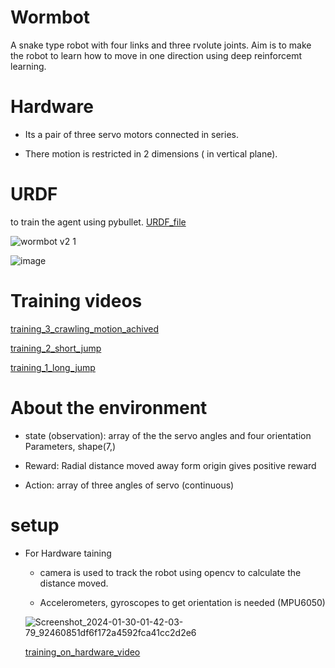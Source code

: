 # Wormbot

  A snake type robot with four links and three rvolute joints. Aim is to make the robot to learn how to move in one direction using deep reinforcemt learning.

# Hardware
  
  - Its a pair of three servo motors connected in series.

  - There motion is restricted in 2 dimensions ( in vertical plane).

# URDF

  to train the agent using pybullet. [URDF_file]()
  
  ![wormbot v2 1](https://github.com/INAENTTS/Wormbot_DRL/assets/120380768/4644c392-0eed-4d92-9093-0fb31d0a04f2)
  
  ![image](https://github.com/INAENTTS/Wormbot_DRL/assets/120380768/921acde8-b6c0-4d40-84ad-31eda0ac2fd2)

# Training videos
  [training_3_crawling_motion_achived](https://drive.google.com/file/d/1Kd8SF0clKcZI4au7lCsmGXWShbYdoZT3/view?usp=sharing)

  [training_2_short_jump](https://drive.google.com/file/d/1ARtvP1hAl0Pn15aI-MgWzE-2551VbNnb/view?usp=drive_link)
  
  [training_1_long_jump](https://drive.google.com/file/d/1ihMBOIwtcbOCC8-D60fGsqv9S7IOb4bw/view?usp=drive_link)
  
# About the environment

  - state (observation): array of the the servo angles and four orientation Parameters, shape(7,) 

  - Reward: Radial distance moved away form origin gives positive reward
    
  - Action: array of three angles of servo (continuous)

# setup

- For Hardware taining

  - camera is used to track the robot using opencv to calculate the distance moved.

  - Accelerometers, gyroscopes to get orientation is needed (MPU6050)

  ![Screenshot_2024-01-30-01-42-03-79_92460851df6f172a4592fca41cc2d2e6](https://github.com/INAENTTS/Wormbot_DRL/assets/120380768/0437134b-e111-46d4-b9ca-8eda9f8f3d30)

  [training_on_hardware_video](https://drive.google.com/file/d/11Kz8HPsa5_QGHIyYMeIaAgJRQUPnJ-T1/view?usp=sharing)

